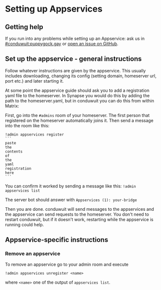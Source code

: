 # Setting up Appservices

## Getting help

If you run into any problems while setting up an Appservice: ask us in
[#conduwuit:puppygock.gay](https://matrix.to/#/#conduwuit:puppygock.gay) or
[open an issue on GitHub](https://github.com/girlbossceo/conduwuit/issues/new).

## Set up the appservice - general instructions

Follow whatever instructions are given by the appservice. This usually includes
downloading, changing its config (setting domain, homeserver url, port etc.) and
later starting it.

At some point the appservice guide should ask you to add a registration yaml
file to the homeserver. In Synapse you would do this by adding the path to the
homeserver.yaml, but in conduwuit you can do this from within Matrix:

First, go into the `#admins` room of your homeserver. The first person that
registered on the homeserver automatically joins it. Then send a message into
the room like this:

    !admin appservices register
    ```
    paste
    the
    contents
    of
    the
    yaml
    registration
    here
    ```

You can confirm it worked by sending a message like this:
`!admin appservices list`

The server bot should answer with `Appservices (1): your-bridge`

Then you are done. conduwuit will send messages to the appservices and the
appservice can send requests to the homeserver. You don't need to restart
conduwuit, but if it doesn't work, restarting while the appservice is running
could help.

## Appservice-specific instructions

### Remove an appservice

To remove an appservice go to your admin room and execute

`!admin appservices unregister <name>`

where `<name>` one of the output of `appservices list`.
